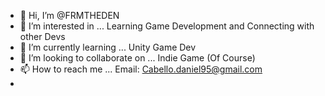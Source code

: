 - 👋 Hi, I’m @FRMTHEDEN
- 👀 I’m interested in ... Learning Game Development and Connecting with other Devs
- 🌱 I’m currently learning ... Unity Game Dev
- 💞️ I’m looking to collaborate on ... Indie Game (Of Course)
- 📫 How to reach me ... Email: Cabello.daniel95@gmail.com
- 

<!---
FRMTHEDEN/FRMTHEDEN is a ✨ special ✨ repository because its `README.md` (this file) appears on your GitHub profile.
You can click the Preview link to take a look at your changes.
--->
